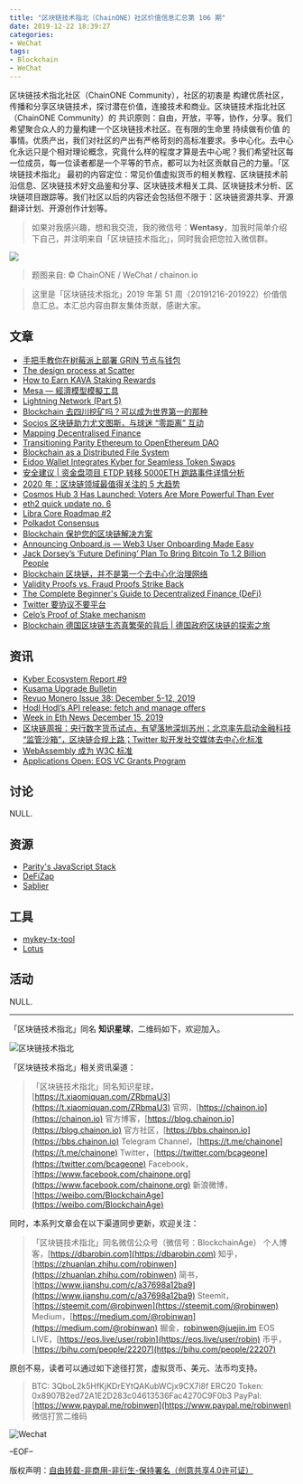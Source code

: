 ```yaml
---
title: "区块链技术指北（ChainONE）社区价值信息汇总第 106 期"
date: 2019-12-22 18:39:27
categories:
- WeChat
tags:
- Blockchain
- WeChat
---
```

区块链技术指北社区（ChainONE Community），社区的初衷是 构建优质社区，传播和分享区块链技术，探讨潜在价值，连接技术和商业。区块链技术指北社区（ChainONE Community）的 共识原则：自由，开放，平等，协作，分享。我们希望聚合众人的力量构建一个区块链技术社区。在有限的生命里 持续做有价值 的事情。优质产出，我们对社区的产出有严格苛刻的高标准要求。多中心化。去中心化永远只是个相对理论概念，究竟什么样的程度才算是去中心呢？我们希望社区每一位成员，每一位读者都是一个平等的节点，都可以为社区贡献自己的力量。「区块链技术指北」 最初的内容定位：常见价值虚拟货币的相关教程、区块链技术前沿信息、区块链技术好文品鉴和分享、区块链技术相关工具、区块链技术分析、区块链项目跟踪等。我们社区以后的内容还会包括但不限于：区块链资源共享、开源翻译计划、开源创作计划等。
<!-- more -->

> 如果对我感兴趣，想和我交流，我的微信号：**Wentasy**，加我时简单介绍下自己，并注明来自「区块链技术指北」，同时我会把您拉入微信群。

![](https://cdn.dbarobin.com/EFxCQjC.png)

> 题图来自: © ChainONE / WeChat / chainon.io

> 这里是「区块链技术指北」2019 年第 51 周（20191216-201922）价值信息汇总。本汇总内容由群友集体贡献，感谢大家。

## 文章

* [手把手教你在树莓派上部署 GRIN 节点与钱包](https://bbs.chainon.io/d/4961)
* [The design process at Scatter](https://bbs.chainon.io/d/4966)
* [How to Earn KAVA Staking Rewards](https://bbs.chainon.io/d/4967)
* [Mesa — 經濟模型模擬工具](https://bbs.chainon.io/d/4968)
* [Lightning Network (Part 5)](https://bbs.chainon.io/d/4970)
* [Blockchain 去四川挖矿吗？可以成为世界第一的那种](https://bbs.chainon.io/d/4972)
* [Socios 区块链助力尤文图斯，与球迷 “零距离” 互动](https://bbs.chainon.io/d/4973)
* [Mapping Decentralised Finance](https://bbs.chainon.io/d/4975)
* [Transitioning Parity Ethereum to OpenEthereum DAO](https://bbs.chainon.io/d/4976)
* [Blockchain as a Distributed File System](https://bbs.chainon.io/d/4977)
* [Eidoo Wallet Integrates Kyber for Seamless Token Swaps](https://bbs.chainon.io/d/4978)
* [安全建议 | 资金盘项目 ETDP 转移 5000ETH 跑路事件详情分析](https://bbs.chainon.io/d/4979)
* [2020 年：区块链领域最值得关注的 5 大趋势](https://bbs.chainon.io/d/4980)
* [Cosmos Hub 3 Has Launched: Voters Are More Powerful Than Ever](https://bbs.chainon.io/d/4982)
* [eth2 quick update no. 6](https://bbs.chainon.io/d/4984)
* [Libra Core Roadmap #2](https://bbs.chainon.io/d/4985)
* [Polkadot Consensus](https://bbs.chainon.io/d/4986)
* [Blockchain 保护您的区块链解决方案](https://bbs.chainon.io/d/4987)
* [Announcing Onboard.js — Web3 User Onboarding Made Easy](https://bbs.chainon.io/d/4992)
* [Jack Dorsey’s ‘Future Defining’ Plan To Bring Bitcoin To 1.2 Billion People](https://bbs.chainon.io/d/4993)
* [Blockchain 区块链，并不是第一个去中心化治理网络](https://bbs.chainon.io/d/4994)
* [Validity Proofs vs. Fraud Proofs Strike Back](https://bbs.chainon.io/d/4995)
* [The Complete Beginner's Guide to Decentralized Finance (DeFi)](https://bbs.chainon.io/d/4996)
* [Twitter 要协议不要平台](https://bbs.chainon.io/d/4997)
* [Celo’s Proof of Stake mechanism](https://bbs.chainon.io/d/4998)
* [Blockchain 德国区块链生态真繁荣的背后 | 德国政府区块链的探索之旅](https://bbs.chainon.io/d/4999)

## 资讯

* [Kyber Ecosystem Report #9](https://bbs.chainon.io/d/4962)
* [Kusama Upgrade Bulletin](https://bbs.chainon.io/d/4963)
* [Revuo Monero Issue 38: December 5-12, 2019](https://bbs.chainon.io/d/4964)
* [Hodl Hodl’s API release: fetch and manage offers](https://bbs.chainon.io/d/4965)
* [Week in Eth News December 15, 2019](https://bbs.chainon.io/d/4969)
* [区块链周报：央行数字货币试点，有望落地深圳苏州；北京率先启动金融科技 “监管沙箱”，区块链合规上路；Twitter 拟开发社交媒体去中心化标准](https://bbs.chainon.io/d/4971)
* [WebAssembly 成为 W3C 标准](https://bbs.chainon.io/d/4981)
* [Applications Open: EOS VC Grants Program](https://bbs.chainon.io/d/4983)

## 讨论

NULL.

## 资源

* [Parity's JavaScript Stack](https://bbs.chainon.io/d/4989)
* [DeFiZap](https://bbs.chainon.io/d/4990)
* [Sablier](https://bbs.chainon.io/d/4991)

## 工具

* [mykey-tx-tool](https://bbs.chainon.io/d/4974)
* [Lotus](https://bbs.chainon.io/d/4988)

## 活动

NULL.

***

「区块链技术指北」同名 **知识星球**，二维码如下，欢迎加入。

![区块链技术指北](https://cdn.dbarobin.com/3YzonTR.png)

「区块链技术指北」相关资讯渠道：

> 「区块链技术指北」同名知识星球，[https://t.xiaomiquan.com/ZRbmaU3](https://t.xiaomiquan.com/ZRbmaU3)
> 官网，[https://chainon.io](https://chainon.io)
> 官方博客，[https://blog.chainon.io](https://blog.chainon.io)
> 官方社区，[https://bbs.chainon.io](https://bbs.chainon.io)
> Telegram Channel，[https://t.me/chainone](https://t.me/chainone)
> Twitter，[https://twitter.com/bcageone](https://twitter.com/bcageone)
> Facebook，[https://www.facebook.com/chainone.org](https://www.facebook.com/chainone.org)
> 新浪微博，[https://weibo.com/BlockchainAge](https://weibo.com/BlockchainAge)

同时，本系列文章会在以下渠道同步更新，欢迎关注：

> 「区块链技术指北」同名微信公众号（微信号：BlockchainAge）
> 个人博客，[https://dbarobin.com](https://dbarobin.com)
> 知乎，[https://zhuanlan.zhihu.com/robinwen](https://zhuanlan.zhihu.com/robinwen)
> 简书，[https://www.jianshu.com/c/a37698a12ba9](https://www.jianshu.com/c/a37698a12ba9)
> Steemit，[https://steemit.com/@robinwen](https://steemit.com/@robinwen)
> Medium，[https://medium.com/@robinwan](https://medium.com/@robinwan)
> 掘金，[robinwen@juejin.im](https://juejin.im/user/5673ccae60b2260ee435f89a/posts)
> EOS LIVE，[https://eos.live/user/robin](https://eos.live/user/robin)
> 币乎，[https://bihu.com/people/22207](https://bihu.com/people/22207)

原创不易，读者可以通过如下途径打赏，虚拟货币、美元、法币均支持。

> BTC: 3QboL2k5HfKjKDrEYtQAKubWCjx9CX7i8f
> ERC20 Token: 0x8907B2ed72A1E2D283c04613536Fac4270C9F0b3
> PayPal: [https://www.paypal.me/robinwen](https://www.paypal.me/robinwen)
> 微信打赏二维码

![Wechat](https://cdn.dbarobin.com/SzoNl5b.jpg)

–EOF–

版权声明：[自由转载-非商用-非衍生-保持署名（创意共享4.0许可证）](http://creativecommons.org/licenses/by-nc-nd/4.0/deed.zh)
